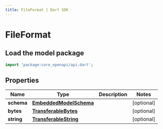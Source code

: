 ```yaml
---
title: FileFormat | Dart SDK
---
```


# FileFormat

## Load the model package
```dart
import 'package:core_openapi/api.dart';
```

## Properties
Name | Type | Description | Notes
------------ | ------------- | ------------- | -------------
**schema** | [**EmbeddedModelSchema**](EmbeddedModelSchema) |  | [optional] 
**bytes** | [**TransferableBytes**](TransferableBytes) |  | [optional] 
**string** | [**TransferableString**](TransferableString) |  | [optional] 




